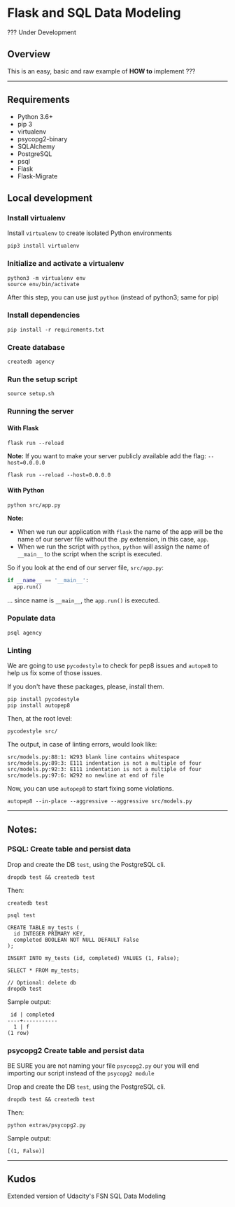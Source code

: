 # Flask and SQL Data Modeling

??? Under Development

## Overview

This is an easy, basic and raw example of **HOW to** implement ???

---

## Requirements

* Python 3.6+
* pip 3
* virtualenv
* psycopg2-binary
* SQLAlchemy
* PostgreSQL
* psql
* Flask
* Flask-Migrate
<!-- for creating and running schema migrations -->

## Local development

### Install virtualenv

Install `virtualenv` to create isolated Python environments

```shell
pip3 install virtualenv
```

### Initialize and activate a virtualenv

```shell
python3 -m virtualenv env
source env/bin/activate
```

After this step, you can use just `python` (instead of python3; same for pip)

### Install dependencies

```shell
pip install -r requirements.txt
```

### Create database

```shell
createdb agency
```

### Run the setup script

```shell
source setup.sh
```

### Running the server

#### With Flask

```shell
flask run --reload
```

**Note:** If you want to make your server publicly available add the flag: `--host=0.0.0.0`

```shell
flask run --reload --host=0.0.0.0
```

#### With Python

```shell
python src/app.py 
```

**Note:** 
* When we run our application with `flask` the name of the app will be the name of our server file without the  .py extension, in this case, `app`.
* When we run the script with `python`, `python` will assign the name of `__main__` to the script when the script is executed.

So if you look at the end of our server file, `src/app.py`:

```py
if __name__ == '__main__':
  app.run()
```

... since name is `__main__`, the `app.run()` is executed.

### Populate data

```shell
psql agency
```

### Linting

We are going to use `pycodestyle` to check for pep8 issues and `autope8` to help us fix some of those issues.

If you don't have these packages, please, install them.

```shell
pip install pycodestyle
pip install autopep8
```

Then, at the root level:

```shell
pycodestyle src/
```

The output, in case of linting errors, would look like:

```shell
src/models.py:88:1: W293 blank line contains whitespace
src/models.py:89:3: E111 indentation is not a multiple of four
src/models.py:92:3: E111 indentation is not a multiple of four
src/models.py:97:6: W292 no newline at end of file
```

Now, you can use `autopep8` to start fixing some violations. 


```shell
autopep8 --in-place --aggressive --aggressive src/models.py
```

---

## Notes:

### PSQL: Create table and persist data

Drop and create the DB `test`, using the PostgreSQL cli.

```
dropdb test && createdb test
```

Then:

```shell
createdb test

psql test

CREATE TABLE my_tests (
  id INTEGER PRIMARY KEY,
  completed BOOLEAN NOT NULL DEFAULT False
);

INSERT INTO my_tests (id, completed) VALUES (1, False);

SELECT * FROM my_tests;

// Optional: delete db
dropdb test
```

Sample output:

```shell
 id | completed 
----+-----------
  1 | f
(1 row)
```

### psycopg2 Create table and persist data

BE SURE you are not naming your file `psycopg2.py` our you will end importing our script instead of the `psycopg2 module`

<!--
connection = psycopg2.connect('dbname=test')
AttributeError: partially initialized module 'psycopg2' has no attribute 'connect' (most likely due to a circular import)
 -->

Drop and create the DB `test`, using the PostgreSQL cli.

```
dropdb test && createdb test
```

Then:

```shell
python extras/psycopg2.py
```

Sample output:

```shell
[(1, False)]
```

---

## Kudos

Extended version of Udacity's FSN SQL Data Modeling